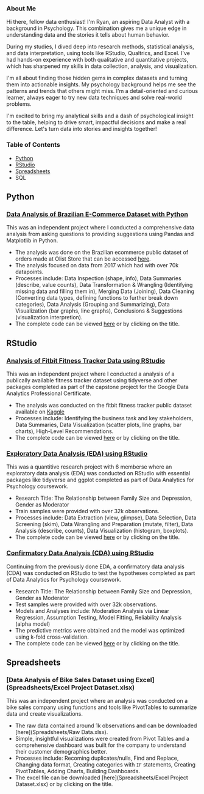 ### About Me
Hi there, fellow data enthusiast! I'm Ryan, an aspiring Data Analyst with a background in Psychology. This combination gives me a unique edge in understanding data and the stories it tells about human behavior.

During my studies, I dived deep into research methods, statistical analysis, and data interpretation, using tools like RStudio, Qualtrics, and Excel. I've had hands-on experience with both qualitative and quantitative projects, which has sharpened my skills in data collection, analysis, and visualization.

I'm all about finding those hidden gems in complex datasets and turning them into actionable insights. My psychology background helps me see the patterns and trends that others might miss. I'm a detail-oriented and curious learner, always eager to try new data techniques and solve real-world problems.

I'm excited to bring my analytical skills and a dash of psychological insight to the table, helping to drive smart, impactful decisions and make a real difference. Let's turn data into stories and insights together!

### Table of Contents
- [Python](##Python)
- [RStudio](##RStudio)
- [Spreadsheets](##Spreadsheets)
- SQL

## Python
### [Data Analysis of Brazilian E-Commerce Dataset with Python](https://colab.research.google.com/drive/1tl5_W9UquLwBI2cOb1xKGSsOblcCQ7Ax?usp=sharing)
This was an independent project where I conducted a comprehensive data analysis from asking questions to providing suggestions using Pandas and Matplotlib in Python. 
* The analysis was done on the Brazilian ecommerce public dataset of orders made at Olist Store that can be accessed [here](https://www.kaggle.com/datasets/olistbr/brazilian-ecommerce/data?select=olist_order_items_dataset.csv).
* The analysis focused on data from 2017 which had with over 70k datapoints.
* Processes include: Data Inspection (shape, info), Data Summaries (describe, value counts), Data Transformation & Wrangling (Identifying missing data and filling them in), Merging Data (Joining), Data Cleaning (Converting data types, defining functions to further break down categories), Data Analysis (Grouping and Summarizing), Data Visualization (bar graphs, line graphs), Conclusions & Suggestions (visualization interpretion).
* The complete code can be viewed [here](https://colab.research.google.com/drive/1tl5_W9UquLwBI2cOb1xKGSsOblcCQ7Ax?usp=sharing) or by clicking on the title.

## RStudio
### [Analysis of Fitbit Fitness Tracker Data using RStudio](RStudio/capstone_project.html)
This was an independent project where I conducted a analysis of a publically available fitness tracker dataset using tidyverse and other packages completed as part of the capstone project for the Google Data Analytics Professional Certificate.
* The analysis was conducted on the fitbit fitness tracker public dataset available on [Kaggle](https://www.kaggle.com/datasets/arashnic/fitbit/data)
* Processes include: Identifying the business task and key stakeholders, Data Summaries, Data Visualization (scatter plots, line graphs, bar charts), High-Level Recommendations.
* The complete code can be viewed [here](RStudio/capstone_project.html) or by clicking on the title.

### [Exploratory Data Analysis (EDA) using RStudio](RStudio/EDA_with_Rstudio.html)
This was a quantitive research project with 6 memberse where an exploratory data analysis (EDA) was conducted on RStudio with essential packages like tidyverse and ggplot completed as part of Data Analytics for Psychology coursework.
* Research Title: The Relationship between Family Size and Depression, Gender as Moderator
* Train samples were provided with over 32k observations.
* Processes include: Data Extraction (view, glimpse), Data Selection, Data Screening (skim), Data Wrangling and Preparation (mutate, filter), Data Analysis (describe, counts), Data Visualization (histogram, boxplots).
* The complete code can be viewed [here](RStudio/EDA_with_Rstudio.html) or by clicking on the title.

### [Confirmatory Data Analysis (CDA) using RStudio](RStudio/CDA_with_RStudio.html)
Continuing from the previously done EDA, a confirmatory data analysis (CDA) was conducted on RStudio to test the hypotheses completed as part of Data Analytics for Psychology coursework.
* Research Title: The Relationship between Family Size and Depression, Gender as Moderator
* Test samples were provided with over 32k observations.
* Models and Analyses include: Moderation Analysis via Linear Regression, Assumption Testing, Model Fitting, Reliability Analysis (alpha model)
* The predictive metrics were obtained and the model was optimized using k-fold cross-validation.
* The complete code can be viewed [here](RStudio/CDA_with_RStudio.html) or by clicking on the title.

## Spreadsheets
### [Data Analysis of Bike Sales Dataset using Excel](Spreadsheets/Excel Project Dataset.xlsx)
This was an independent project where an analysis was conducted on a bike sales company using functions and tools like PivotTables to summarize data and create visualizations.
* The raw data contained around 1k observations and can be downloaded [here](Spreadsheets/Raw Data.xlsx).
* Simple, insightful visualizations were created from Pivot Tables and a comprehensive dashboard was built for the company to understand their customer demographics better.
* Processes include: Recoming duplicates/nulls, Find and Replace, Changing data format, Creating categories with `IF` statements, Creating PivotTables, Adding Charts, Building Dashboards.
* The excel file can be downloaded [here](Spreadsheets/Excel Project Dataset.xlsx) or by clicking on the title.

